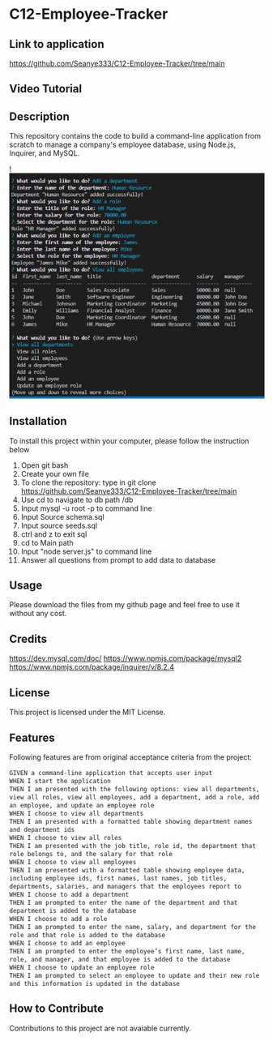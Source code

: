 # C12-Employee-Tracker
## Link to application 
https://github.com/Seanye333/C12-Employee-Tracker/tree/main

## Video Tutorial 


## Description
This repository contains the code to build a command-line application from scratch to manage a company's employee database, using Node.js, Inquirer, and MySQL.

!![Alt text](assets/EmployeeTrackerSC.PNG)

## Installation
To install this project within your computer, please follow the instruction below
1. Open git bash
2. Create your own file
3. To clone the repository: type in git clone https://github.com/Seanye333/C12-Employee-Tracker/tree/main
4. Use cd to navigate to db path /db 
5. Input mysql -u root -p to command line 
6. Input Source schema.sql 
7. Input source seeds.sql
8. ctrl and z to exit sql 
9. cd to Main path 
10. Input "node server.js" to command line 
11. Answer all questions from prompt to add data to database 


## Usage
Please download the files from my github page and feel free to use it without any cost. 


## Credits
https://dev.mysql.com/doc/
https://www.npmjs.com/package/mysql2
https://www.npmjs.com/package/inquirer/v/8.2.4

## License
This project is licensed under the MIT License.

## Features
Following features are from original acceptance criteria from the project: 
```
GIVEN a command-line application that accepts user input
WHEN I start the application
THEN I am presented with the following options: view all departments, view all roles, view all employees, add a department, add a role, add an employee, and update an employee role
WHEN I choose to view all departments
THEN I am presented with a formatted table showing department names and department ids
WHEN I choose to view all roles
THEN I am presented with the job title, role id, the department that role belongs to, and the salary for that role
WHEN I choose to view all employees
THEN I am presented with a formatted table showing employee data, including employee ids, first names, last names, job titles, departments, salaries, and managers that the employees report to
WHEN I choose to add a department
THEN I am prompted to enter the name of the department and that department is added to the database
WHEN I choose to add a role
THEN I am prompted to enter the name, salary, and department for the role and that role is added to the database
WHEN I choose to add an employee
THEN I am prompted to enter the employee’s first name, last name, role, and manager, and that employee is added to the database
WHEN I choose to update an employee role
THEN I am prompted to select an employee to update and their new role and this information is updated in the database 
```

## How to Contribute
Contributions to this project are not avaiable currently.
